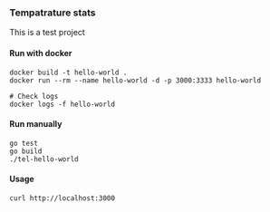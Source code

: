 ### Tempatrature stats
This is a test project

#### Run with docker

    docker build -t hello-world .
    docker run --rm --name hello-world -d -p 3000:3333 hello-world

    # Check logs
    docker logs -f hello-world


#### Run manually

    go test
    go build
    ./tel-hello-world


#### Usage

    curl http://localhost:3000
